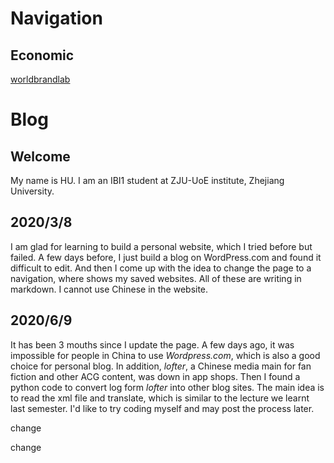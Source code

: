 # Navigation
## Economic
[worldbrandlab](http://worldbrandlab.com/)


# Blog
## Welcome 

My name is HU. 
I am an IBI1 student at ZJU-UoE institute, Zhejiang University.

## 2020/3/8

I am glad for learning to build a personal website, which I tried before but failed. A few days before, I just build a blog on WordPress.com and found it difficult to edit.
And then I come up with the idea to change the page to a navigation, where shows my saved websites. All of these are writing in markdown.
I cannot use Chinese in the website.

## 2020/6/9 

It has been 3 mouths since I update the page. A few days ago, it was impossible for people in China to use *Wordpress.com*, which is also a good choice for personal blog. In addition, *lofter*, a Chinese media main for fan fiction and other ACG content, was down in app shops. Then I found a python code to convert log form *lofter* into other blog sites. The main idea is to read the xml file and translate, which is similar to the lecture we learnt last semester. I'd like to try coding myself and may post the process later.



change

change